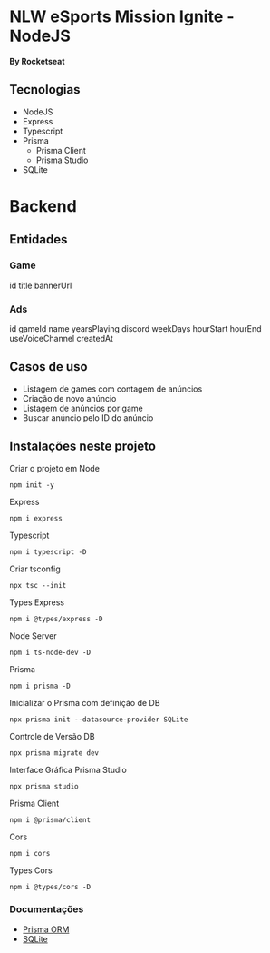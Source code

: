 # NLW eSports Mission Ignite - NodeJS
__By Rocketseat__

## Tecnologias
- NodeJS
- Express
- Typescript
- Prisma
  - Prisma Client
  - Prisma Studio
- SQLite

# Backend

## Entidades

### Game

id
title
bannerUrl

### Ads

id
gameId
name
yearsPlaying
discord
weekDays
hourStart
hourEnd
useVoiceChannel
createdAt

## Casos de uso

- Listagem de games com contagem de anúncios
- Criação de novo anúncio
- Listagem de anúncios por game
- Buscar anúncio pelo ID do anúncio

## Instalações neste projeto
Criar o projeto em Node
```
npm init -y
```

Express
```
npm i express
```

Typescript
```
npm i typescript -D
```

Criar tsconfig
```
npx tsc --init
```

Types Express
```
npm i @types/express -D
```
Node Server
```
npm i ts-node-dev -D
```

Prisma
```
npm i prisma -D
```
Inicializar o Prisma com definição de DB
```
npx prisma init --datasource-provider SQLite
```
Controle de Versão DB
```
npx prisma migrate dev
```
Interface Gráfica Prisma Studio
```
npx prisma studio
```
Prisma Client
```
npm i @prisma/client
```
Cors
```
npm i cors
```
Types Cors
```
npm i @types/cors -D
```

### Documentações
- [Prisma ORM](https://www.prisma.io/docs/)
- [SQLite](https://www.sqlite.org/docs.html)